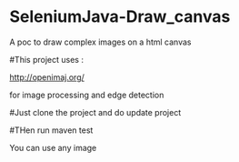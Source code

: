 # SeleniumJava-Draw_canvas

A poc to draw complex images on a html canvas


#This project uses :

http://openimaj.org/

for image processing and edge detection

#Just clone the project and do update project

#THen run maven test


You can use any image



